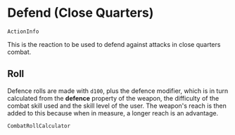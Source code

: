 # Defend (Close Quarters)

`ActionInfo`

This is the reaction to be used to defend against attacks in close quarters combat.

## Roll

Defence rolls are made with `d100`, plus the defence modifier, which is in turn calculated from the **defence** property of the weapon, the difficulty of the combat skill used and the skill level of the user. The weapon's reach is then added to this because when in measure, a longer reach is an advantage.

`CombatRollCalculator`
